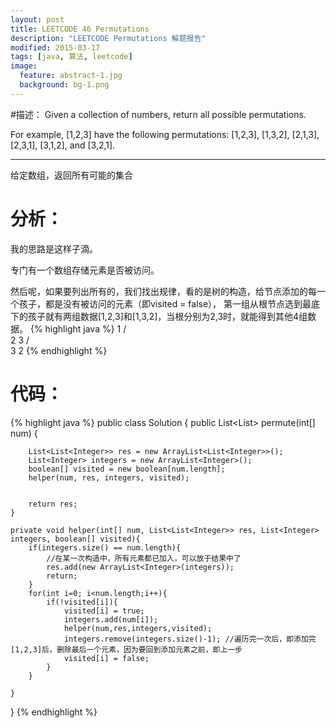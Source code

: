 ```yaml
---
layout: post
title: LEETCODE 46 Permutations
description: "LEETCODE Permutations 解题报告"
modified: 2015-03-17
tags: [java, 算法, leetcode]
image:
  feature: abstract-1.jpg
  background: bg-1.png
---
```


#描述：
Given a collection of numbers, return all possible permutations.

For example,
[1,2,3] have the following permutations:
[1,2,3], [1,3,2], [2,1,3], [2,3,1], [3,1,2], and [3,2,1].

<!--more-->

---

给定数组，返回所有可能的集合

# 分析：
我的思路是这样子滴。

专门有一个数组存储元素是否被访问。

然后呢，如果要列出所有的，我们找出规律，看的是树的构造，给节点添加的每一个孩子，都是没有被访问的元素（即visited = false），
第一组从根节点选到最底下的孩子就有两组数据[1,2,3]和[1,3,2]，当根分别为2,3时，就能得到其他4组数据。
{% highlight java %}
   1
   /\
  2  3
 /    \
3      2
{% endhighlight %}
# 代码：
{% highlight java %}
public class Solution {
    public List<List<Integer>> permute(int[] num) {

        List<List<Integer>> res = new ArrayList<List<Integer>>();
        List<Integer> integers = new ArrayList<Integer>();
        boolean[] visited = new boolean[num.length];
        helper(num, res, integers, visited);


        return res;
    }

    private void helper(int[] num, List<List<Integer>> res, List<Integer> integers, boolean[] visited){
        if(integers.size() == num.length){
            //在某一次构造中，所有元素都已加入，可以放于结果中了
            res.add(new ArrayList<Integer>(integers));
            return;
        }
        for(int i=0; i<num.length;i++){
            if(!visited[i]){
                visited[i] = true;
                integers.add(num[i]);
                helper(num,res,integers,visited);
                integers.remove(integers.size()-1); //遍历完一次后，即添加完[1,2,3]后，删除最后一个元素，因为要回到添加元素之前，即上一步
                visited[i] = false;
            }
        }

    }
}
{% endhighlight %}